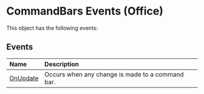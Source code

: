 
# CommandBars Events (Office)
This object has the following events:

## Events



|**Name**|**Description**|
|:-----|:-----|
|[OnUpdate](4da9354b-92ed-d85e-f667-c01dfec07689.md)|Occurs when any change is made to a command bar.|
